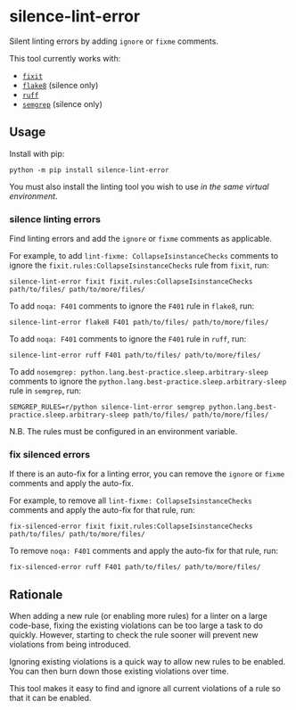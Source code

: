 # silence-lint-error

Silent linting errors by adding `ignore` or `fixme` comments.

This tool currently works with:

- [`fixit`](https://github.com/Instagram/Fixit)
- [`flake8`](https://github.com/PyCQA/flake8) (silence only)
- [`ruff`](https://docs.astral.sh/ruff/)
- [`semgrep`](https://semgrep.dev/docs/) (silence only)

## Usage

Install with pip:

```shell
python -m pip install silence-lint-error
```

You must also install the linting tool you wish to use *in the same virtual
environment*.

### silence linting errors

Find linting errors and add the `ignore` or `fixme` comments as applicable.

For example, to add `lint-fixme: CollapseIsinstanceChecks` comments to ignore
the `fixit.rules:CollapseIsinstanceChecks` rule from `fixit`, run:

```shell
silence-lint-error fixit fixit.rules:CollapseIsinstanceChecks path/to/files/ path/to/more/files/
```

To add `noqa: F401` comments to ignore the `F401` rule in `flake8`, run:

```shell
silence-lint-error flake8 F401 path/to/files/ path/to/more/files/
```

To add `noqa: F401` comments to ignore the `F401` rule in `ruff`, run:

```shell
silence-lint-error ruff F401 path/to/files/ path/to/more/files/
```

To add `nosemgrep: python.lang.best-practice.sleep.arbitrary-sleep` comments to
ignore the `python.lang.best-practice.sleep.arbitrary-sleep` rule in `semgrep`,
run:

```shell
SEMGREP_RULES=r/python silence-lint-error semgrep python.lang.best-practice.sleep.arbitrary-sleep path/to/files/ path/to/more/files/
```

N.B. The rules must be configured in an environment variable.

### fix silenced errors

If there is an auto-fix for a linting error, you can remove the `ignore` or
`fixme` comments and apply the auto-fix.

For example, to remove all `lint-fixme: CollapseIsinstanceChecks` comments and
apply the auto-fix for that rule, run:

```shell
fix-silenced-error fixit fixit.rules:CollapseIsinstanceChecks path/to/files/ path/to/more/files/
```

To remove `noqa: F401` comments and apply the auto-fix for that rule, run:

```shell
fix-silenced-error ruff F401 path/to/files/ path/to/more/files/
```

## Rationale

When adding a new rule (or enabling more rules) for a linter on a large
code-base, fixing the existing violations can be too large a task to do quickly.
However, starting to check the rule sooner will prevent new violations from
being introduced.

Ignoring existing violations is a quick way to allow new rules to be enabled.
You can then burn down those existing violations over time.

This tool makes it easy to find and ignore all current violations of a rule so
that it can be enabled.
